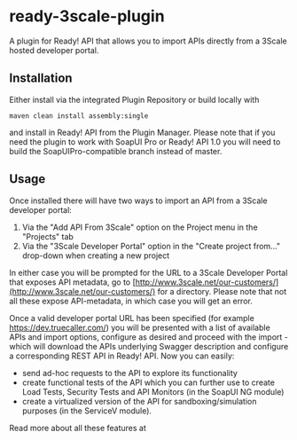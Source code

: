 ready-3scale-plugin
===================

A plugin for Ready! API that allows you to import APIs directly from a 3Scale hosted developer portal. 

Installation
------------

Either install via the integrated Plugin Repository or build locally with

```maven clean install assembly:single```

and install in Ready! API from the Plugin Manager. Please note that if you need the plugin to work with SoapUI Pro 
or Ready! API 1.0 you will need to build the SoapUIPro-compatible branch instead of master.

Usage
-----

Once installed there will have two ways to import an API from a 3Scale developer portal:

1) Via the "Add API From 3Scale" option on the Project menu in the "Projects" tab
2) Via the "3Scale Developer Portal" option in the "Create project from..." drop-down when creating a new project

In either case you will be prompted for the URL to a 3Scale Developer Portal that exposes API metadata, go to 
[http://www.3scale.net/our-customers/](http://www.3scale.net/our-customers/) for a directory. Please note that not
all these expose API-metadata, in which case you will get an error.

Once a valid developer portal URL has been specified (for example https://dev.truecaller.com/) you will be presented
with a list of available APIs and import options, configure as desired and proceed with the import - which will download
the APIs underlying Swagger description and configure a corresponding REST API in Ready! API. Now you can easily:
- send ad-hoc requests to the API to explore its functionality
- create functional tests of the API which you can further use to create Load Tests, Security Tests and API Monitors 
(in the SoapUI NG module)
- create a virtualized version of the API for sandboxing/simulation purposes (in the ServiceV module).

Read more about all these features at 




